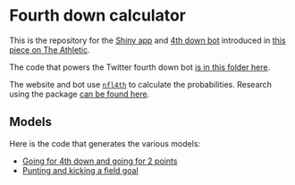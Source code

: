 Fourth down calculator
================

This is the repository for the [Shiny
app](https://rbsdm.com/stats/fourth_calculator) and [4th down
bot](http://twitter.com/ben_bot_baldwin) introduced in [this piece on
The
Athletic](https://theathletic.com/2144214/2020/10/28/nfl-fourth-down-decisions-the-math-behind-the-leagues-new-aggressiveness/).

The code that powers the Twitter fourth down bot [is in this folder
here](https://github.com/guga31bb/fourth_calculator/tree/main/bot).

The website and bot use [`nfl4th`](https://www.nfl4th.com/) to calculate
the probabilities. Research using the package [can be found
here](https://www.nfl4th.com/articles/articles/4th-down-research.html).

## Models

Here is the code that generates the various models:

  - [Going for 4th down and going for 2
    points](https://github.com/guga31bb/fourth_calculator/blob/main/R/_go_for_it_model.R)
  - [Punting and kicking a field
    goal](https://github.com/guga31bb/fourth_calculator/blob/main/R/punts.R)
